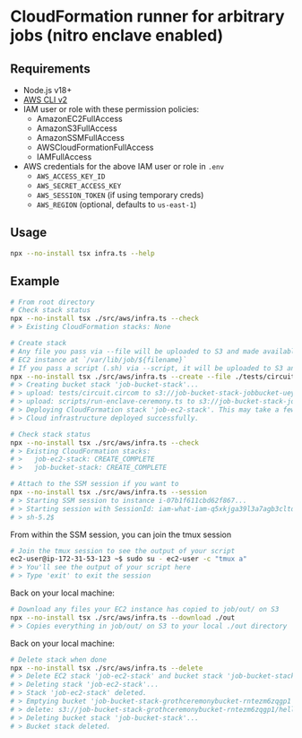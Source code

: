 # CloudFormation runner for arbitrary jobs (nitro enclave enabled)

## Requirements
- Node.js v18+
- [AWS CLI v2](https://docs.aws.amazon.com/cli/latest/userguide/getting-started-install.html)
- IAM user or role with these permission policies:
	- AmazonEC2FullAccess
	- AmazonS3FullAccess
	- AmazonSSMFullAccess
	- AWSCloudFormationFullAccess
	- IAMFullAccess
- AWS credentials for the above IAM user or role in `.env`
	- `AWS_ACCESS_KEY_ID`
	- `AWS_SECRET_ACCESS_KEY`
	- `AWS_SESSION_TOKEN` (if using temporary creds)
	- `AWS_REGION` (optional, defaults to `us-east-1`)

## Usage

```bash
npx --no-install tsx infra.ts --help
```

## Example

```bash
# From root directory
# Check stack status
npx --no-install tsx ./src/aws/infra.ts --check
# > Existing CloudFormation stacks: None

# Create stack
# Any file you pass via --file will be uploaded to S3 and made available to the 
# EC2 instance at `/var/lib/job/${filename}`
# If you pass a script (.sh) via --script, it will be uploaded to S3 and executed on the EC2 instance as ec2-user on bootup
npx --no-install tsx ./src/aws/infra.ts --create --file ./tests/circuit.circom --script ./scripts/run-ceremony.sh
# > Creating bucket stack 'job-bucket-stack'...
# > upload: tests/circuit.circom to s3://job-bucket-stack-jobbucket-ueyfllwekgqk/circuit.circom
# > upload: scripts/run-enclave-ceremony.ts to s3://job-bucket-stack-jobbucket-ueyfllwekgqk/run-enclave-ceremony.ts
# > Deploying CloudFormation stack 'job-ec2-stack'. This may take a few minutes...
# > Cloud infrastructure deployed successfully.

# Check stack status
npx --no-install tsx ./src/aws/infra.ts --check
# > Existing CloudFormation stacks:
# >   job-ec2-stack: CREATE_COMPLETE
# >   job-bucket-stack: CREATE_COMPLETE

# Attach to the SSM session if you want to
npx --no-install tsx ./src/aws/infra.ts --session
# > Starting SSM session to instance i-07b1f611cbd62f867...
# > Starting session with SessionId: iam-what-iam-q5xkjga39l3a7agb3cltdgf8oq
# > sh-5.2$ 
```

From within the SSM session, you can join the tmux session
```bash
# Join the tmux session to see the output of your script
ec2-user@ip-172-31-53-123 ~$ sudo su - ec2-user -c "tmux a"
# > You'll see the output of your script here 
# > Type 'exit' to exit the session
```

Back on your local machine:
```bash
# Download any files your EC2 instance has copied to job/out/ on S3
npx --no-install tsx ./src/aws/infra.ts --download ./out
# > Copies everything in job/out/ on S3 to your local ./out directory
```

Back on your local machine:
```bash
# Delete stack when done
npx --no-install tsx ./src/aws/infra.ts --delete
# > Delete EC2 stack 'job-ec2-stack' and bucket stack 'job-bucket-stack'? [y/N] y
# > Deleting stack 'job-ec2-stack'...
# > Stack 'job-ec2-stack' deleted.
# > Emptying bucket 'job-bucket-stack-grothceremonybucket-rntezm6zqgp1'...
# > delete: s3://job-bucket-stack-grothceremonybucket-rntezm6zqgp1/hello-world.sh
# > Deleting bucket stack 'job-bucket-stack'...
# > Bucket stack deleted.
```
